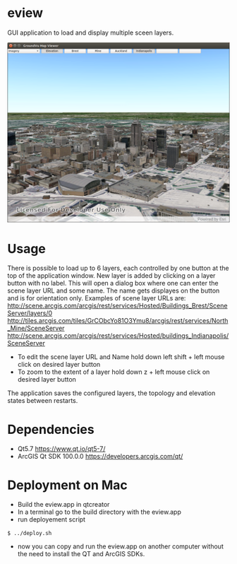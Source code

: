 # eview
GUI application to load and display multiple sceen layers. 

![GitHub Logo](/screenshot.png)

# Usage 
There is possible to load up to 6 layers, each controlled by one button at the top of the application window.
New layer is added by clicking on a layer button with no label. This will open a dialog box where one can enter
the scene layer URL and some name. The name gets displayes on the button and is for orientation only.
Examples of scene layer URLs are:
http://scene.arcgis.com/arcgis/rest/services/Hosted/Buildings_Brest/SceneServer/layers/0
http://tiles.arcgis.com/tiles/GrCObcYo81O3Ymu8/arcgis/rest/services/North_Mine/SceneServer
http://scene.arcgis.com/arcgis/rest/services/Hosted/buildings_Indianapolis/SceneServer

- To edit the scene layer URL and Name hold down left shift + left mouse click on desired layer button
- To zoom to the extent of a layer hold down z + left mouse click on desired layer button

The application saves the configured layers, the topology and elevation states between restarts.

# Dependencies
- Qt5.7 https://www.qt.io/qt5-7/
- ArcGIS Qt SDK 100.0.0  https://developers.arcgis.com/qt/

# Deployment on Mac
- Build the eview.app in qtcreator
- In a terminal go to the build directory with the eview.app
- run deployement script
```shell
$ ../deploy.sh
```
- now you can copy and run the eview.app on another computer without the need to install the QT and ArcGIS SDKs.

